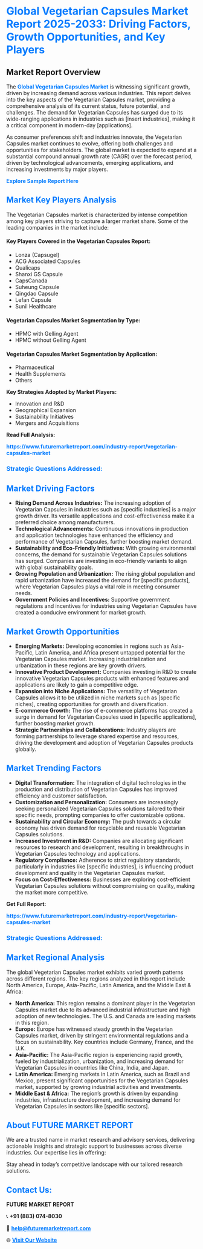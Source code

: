 <h1 style="color: #007BFF;">Global Vegetarian Capsules Market Report 2025-2033: Driving Factors, Growth Opportunities, and Key Players</h1>

<section id="overview">
<h2>Market Report Overview</h2>
<p>The <a href="https://www.futuremarketreport.com/industry-report/vegetarian-capsules-market" style="color: #007BFF; text-decoration: none;"><strong>Global Vegetarian Capsules Market</strong></a> is witnessing significant growth, driven by increasing demand across various industries. This report delves into the key aspects of the Vegetarian Capsules market, providing a comprehensive analysis of its current status, future potential, and challenges. The demand for Vegetarian Capsules has surged due to its wide-ranging applications in industries such as [insert industries], making it a critical component in modern-day [applications].</p>
<p>As consumer preferences shift and industries innovate, the Vegetarian Capsules market continues to evolve, offering both challenges and opportunities for stakeholders. The global market is expected to expand at a substantial compound annual growth rate (CAGR) over the forecast period, driven by technological advancements, emerging applications, and increasing investments by major players.</p>
</section>

<section id="overview">
<p><a href="https://www.futuremarketreport.com/request-sample/reportId=26092" style="color: #007BFF; text-decoration: none;"><strong>Explore Sample Report Here</strong></a></p>
</section>

<section id="key-players">
<h2 style="color: #007BFF;">Market Key Players Analysis</h2>
<p>The Vegetarian Capsules market is characterized by intense competition among key players striving to capture a larger market share. Some of the leading companies in the market include:</p>
<h4>Key Players Covered in the Vegetarian Capsules Report:</h4>
<ul><li>Lonza (Capsugel)</li><li>ACG Associated Capsules</li><li>Qualicaps</li><li>Shanxi GS Capsule</li><li>CapsCanada</li><li>Suheung Capsule</li><li>Qingdao Capsule</li><li>Lefan Capsule</li><li>Sunil Healthcare</li></ul>
<h4>Vegetarian Capsules Market Segmentation by Type:</h4>
<ul><li>HPMC with Gelling Agent</li><li>HPMC without Gelling Agent</li></ul>

<h4>Vegetarian Capsules Market Segmentation by Application:</h4>
<ul><li>Pharmaceutical</li><li>Health Supplements</li><li>Others</li></ul>
<p><strong>Key Strategies Adopted by Market Players:</strong></p>
<ul>
<li>Innovation and R&D</li>
<li>Geographical Expansion</li>
<li>Sustainability Initiatives</li>
<li>Mergers and Acquisitions</li>
</ul>
</section>

<section>
<p><strong>Read Full Analysis: </strong></p><a href="https://www.futuremarketreport.com/industry-report/vegetarian-capsules-market" style="color: #007BFF; text-decoration: none;"><strong>https://www.futuremarketreport.com/industry-report/vegetarian-capsules-market</strong></a>
<h3 style="color: #007BFF;">Strategic Questions Addressed:</h3>
</section>

<section id="driving-factors">
<h2 style="color: #007BFF;">Market Driving Factors</h2>
<ul>
<li><strong>Rising Demand Across Industries:</strong> The increasing adoption of Vegetarian Capsules in industries such as [specific industries] is a major growth driver. Its versatile applications and cost-effectiveness make it a preferred choice among manufacturers.</li>
<li><strong>Technological Advancements:</strong> Continuous innovations in production and application technologies have enhanced the efficiency and performance of Vegetarian Capsules, further boosting market demand.</li>
<li><strong>Sustainability and Eco-Friendly Initiatives:</strong> With growing environmental concerns, the demand for sustainable Vegetarian Capsules solutions has surged. Companies are investing in eco-friendly variants to align with global sustainability goals.</li>
<li><strong>Growing Population and Urbanization:</strong> The rising global population and rapid urbanization have increased the demand for [specific products], where Vegetarian Capsules plays a vital role in meeting consumer needs.</li>
<li><strong>Government Policies and Incentives:</strong> Supportive government regulations and incentives for industries using Vegetarian Capsules have created a conducive environment for market growth.</li>
</ul>
</section>

<section id="growth-opportunities">
<h2 style="color: #007BFF;">Market Growth Opportunities</h2>
<ul>
<li><strong>Emerging Markets:</strong> Developing economies in regions such as Asia-Pacific, Latin America, and Africa present untapped potential for the Vegetarian Capsules market. Increasing industrialization and urbanization in these regions are key growth drivers.</li>
<li><strong>Innovative Product Development:</strong> Companies investing in R&D to create innovative Vegetarian Capsules products with enhanced features and applications are likely to gain a competitive edge.</li>
<li><strong>Expansion into Niche Applications:</strong> The versatility of Vegetarian Capsules allows it to be utilized in niche markets such as [specific niches], creating opportunities for growth and diversification.</li>
<li><strong>E-commerce Growth:</strong> The rise of e-commerce platforms has created a surge in demand for Vegetarian Capsules used in [specific applications], further boosting market growth.</li>
<li><strong>Strategic Partnerships and Collaborations:</strong> Industry players are forming partnerships to leverage shared expertise and resources, driving the development and adoption of Vegetarian Capsules products globally.</li>
</ul>
</section>

<section id="trending-factors">
<h2 style="color: #007BFF;">Market Trending Factors</h2>
<ul>
<li><strong>Digital Transformation:</strong> The integration of digital technologies in the production and distribution of Vegetarian Capsules has improved efficiency and customer satisfaction.</li>
<li><strong>Customization and Personalization:</strong> Consumers are increasingly seeking personalized Vegetarian Capsules solutions tailored to their specific needs, prompting companies to offer customizable options.</li>
<li><strong>Sustainability and Circular Economy:</strong> The push towards a circular economy has driven demand for recyclable and reusable Vegetarian Capsules solutions.</li>
<li><strong>Increased Investment in R&D:</strong> Companies are allocating significant resources to research and development, resulting in breakthroughs in Vegetarian Capsules technology and applications.</li>
<li><strong>Regulatory Compliance:</strong> Adherence to strict regulatory standards, particularly in industries like [specific industries], is influencing product development and quality in the Vegetarian Capsules market.</li>
<li><strong>Focus on Cost-Effectiveness:</strong> Businesses are exploring cost-efficient Vegetarian Capsules solutions without compromising on quality, making the market more competitive.</li>
</ul>
</section>

<section>
<p><strong>Get Full Report: </strong></p><a href="https://www.futuremarketreport.com/industry-report/vegetarian-capsules-market" style="color: #007BFF; text-decoration: none;"><strong>https://www.futuremarketreport.com/industry-report/vegetarian-capsules-market</strong></a>
<h3 style="color: #007BFF;">Strategic Questions Addressed:</h3>
</section>


<section id="regional-analysis">
<h2 style="color: #007BFF;">Market Regional Analysis</h2>
<p>The global Vegetarian Capsules market exhibits varied growth patterns across different regions. The key regions analyzed in this report include North America, Europe, Asia-Pacific, Latin America, and the Middle East & Africa:</p>
<ul>
<li><strong>North America:</strong> This region remains a dominant player in the Vegetarian Capsules market due to its advanced industrial infrastructure and high adoption of new technologies. The U.S. and Canada are leading markets in this region.</li>
<li><strong>Europe:</strong> Europe has witnessed steady growth in the Vegetarian Capsules market, driven by stringent environmental regulations and a focus on sustainability. Key countries include Germany, France, and the U.K.</li>
<li><strong>Asia-Pacific:</strong> The Asia-Pacific region is experiencing rapid growth, fueled by industrialization, urbanization, and increasing demand for Vegetarian Capsules in countries like China, India, and Japan.</li>
<li><strong>Latin America:</strong> Emerging markets in Latin America, such as Brazil and Mexico, present significant opportunities for the Vegetarian Capsules market, supported by growing industrial activities and investments.</li>
<li><strong>Middle East & Africa:</strong> The region’s growth is driven by expanding industries, infrastructure development, and increasing demand for Vegetarian Capsules in sectors like [specific sectors].</li>
</ul>
</section>

<footer>
<h2 style="color: #007BFF;">About FUTURE MARKET REPORT</h2>
<p>We are a trusted name in market research and advisory services, delivering actionable insights and strategic support to businesses across diverse industries. Our expertise lies in offering:</p>

<p>Stay ahead in today’s competitive landscape with our tailored research solutions.</p>

<h2 style="color: #007BFF;">Contact Us:</h2>
<p><strong>FUTURE MARKET REPORT</strong></p>
<p>📞 <strong>+91 (883) 074-8030</strong></p>
<p>📧 <strong><a href="mailto:help@futuremarketreport.com" style="color: #007BFF;">help@futuremarketreport.com</a></strong></p>
<p>🌐 <strong><a href="https://www.futuremarketreport.com/" style="color: #007BFF;">Visit Our Website</a></strong></p>
</footer>